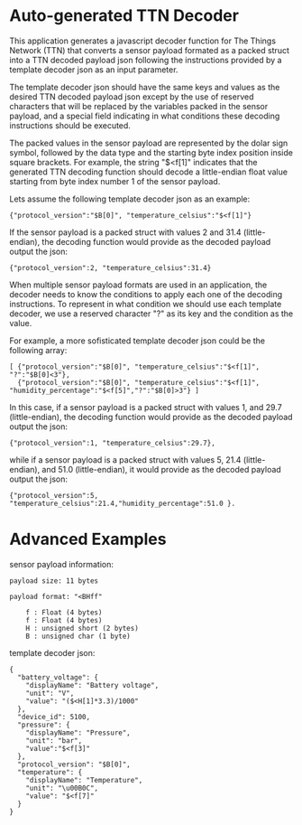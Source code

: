 # Auto-generated TTN Decoder

This application generates a javascript decoder function for The Things Network (TTN) that converts a sensor payload formated as a packed struct into a TTN decoded payload json following the instructions provided by a template decoder json as an input parameter.

The template decoder json should have the same keys and values as the desired TTN decoded payload json except by the use of reserved characters that will be replaced by the variables packed in the sensor payload, and a special field indicating in what conditions these decoding instructions should be executed. 

The packed values in the sensor payload are represented by the dolar sign symbol, followed by the data type and the starting byte index position inside square brackets. For example, the string "$\<f\[1\]" indicates that the generated TTN decoding function should decode a little\-endian float value starting from byte index number 1 of the sensor payload. 

Lets assume the following template decoder json as an example:

	{"protocol_version":"$B[0]", "temperature_celsius":"$<f[1]"} 

If the sensor payload is a packed struct with values 2 and 31.4 (little\-endian), the decoding function would provide as the decoded payload output the json: 

	{"protocol_version":2, "temperature_celsius":31.4}

When multiple sensor payload formats are used in an application, the decoder needs to know the conditions to apply each one of the decoding instructions. To represent in what condition we should use each template decoder, we use a reserved character "?" as its key and the condition as the value. 

For example, a more sofisticated template decoder json could be the following array:

	[ {"protocol_version":"$B[0]", "temperature_celsius":"$<f[1]", "?":"$B[0]<3"}, 
	  {"protocol_version":"$B[0]", "temperature_celsius":"$<f[1]", "humidity_percentage":"$<f[5]","?":"$B[0]>3"} ]

In this case, if a sensor payload is a packed struct with values 1, and 29.7 (little\-endian), the decoding function would provide as the decoded payload output the json: 

	{"protocol_version":1, "temperature_celsius":29.7}, 

while if a sensor payload is a packed struct with values 5, 21.4 (little\-endian), and 51.0 (little\-endian), it would provide as the decoded payload output the json: 

	{"protocol_version":5, "temperature_celsius":21.4,"humidity_percentage":51.0 }.


# Advanced Examples

sensor payload information:

	payload size: 11 bytes

	payload format: "<BHff"

		f : Float (4 bytes)
		f : Float (4 bytes)
		H : unsigned short (2 bytes)
		B : unsigned char (1 byte)

template decoder json:

	{
	  "battery_voltage": {
	    "displayName": "Battery voltage",
	    "unit": "V",
	    "value": "($<H[1]*3.3)/1000"
	  },
	  "device_id": 5100,
	  "pressure": {
	    "displayName": "Pressure",
	    "unit": "bar",
	    "value":"$<f[3]"
	  },
	  "protocol_version": "$B[0]",
	  "temperature": {
	    "displayName": "Temperature",
	    "unit": "\u00B0C",
	    "value": "$<f[7]"
	  }
	}



